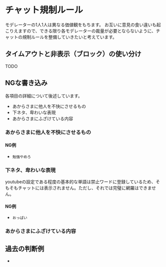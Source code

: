 # チャット規制ルール
モデレーターの1人1人は異なる価値観をもちます。
お互いに意見の食い違いも起こりえますので、できる限り各モデレーターの裁量が必要とならないように、チャットの規制ルールを整備していきたいと考えています。

## タイムアウトと非表示（ブロック）の使い分け
TODO

## NGな書き込み
各項目の詳細について後述しています。
- あからさまに他人を不快にさせるもの
- 下ネタ、卑わいな表現
- あからさまにふざけている内容

### あからさまに他人を不快にさせるもの
#### NG例
- `勉強やめろ`


### 下ネタ、卑わいな表現
youtubeの設定である程度の基本的な単語は禁止ワードに登録しているため、そもそもチャットには表示されません。ただし、それでは完璧に網羅はできません。
#### NG例
- `おっぱい`


### あからさまにふざけている内容



## 過去の判断例
- 
